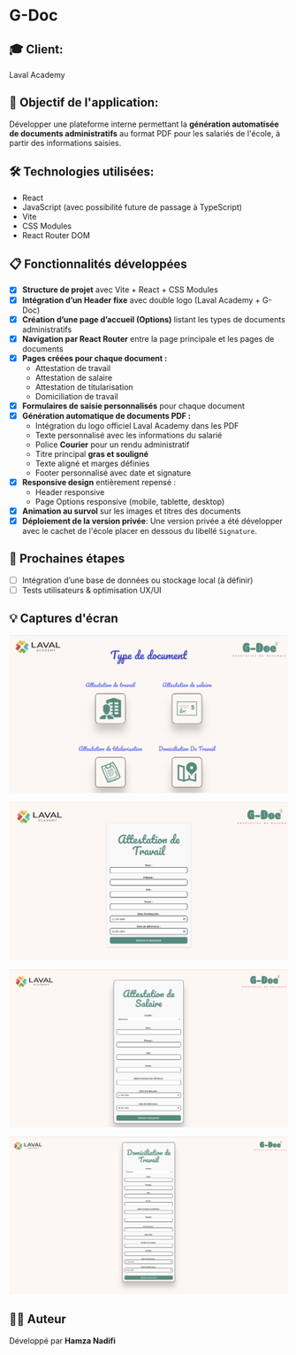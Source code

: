 # G-Doc

## 🎓 Client:

Laval Academy

## 🎯 Objectif de l'application:

Développer une plateforme interne permettant la **génération automatisée de documents administratifs** au format PDF pour les salariés de l'école, à partir des informations saisies.

## 🛠️ Technologies utilisées:

- React
- JavaScript (avec possibilité future de passage à TypeScript)
- Vite
- CSS Modules
- React Router DOM



## 📋 Fonctionnalités développées

- [x] **Structure de projet** avec Vite + React + CSS Modules
- [x] **Intégration d’un Header fixe** avec double logo (Laval Academy + G-Doc)
- [x] **Création d’une page d’accueil (Options)** listant les types de documents administratifs
- [x] **Navigation par React Router** entre la page principale et les pages de documents
- [x] **Pages créées pour chaque document :**
  - Attestation de travail
  - Attestation de salaire
  - Attestation de titularisation
  - Domiciliation de travail
- [x] **Formulaires de saisie personnalisés** pour chaque document
- [x] **Génération automatique de documents PDF :**
  - Intégration du logo officiel Laval Academy dans les PDF
  - Texte personnalisé avec les informations du salarié
  - Police **Courier** pour un rendu administratif
  - Titre principal **gras et souligné**
  - Texte aligné et marges définies
  - Footer personnalisé avec date et signature
- [x] **Responsive design** entièrement repensé :
  - Header responsive
  - Page Options responsive (mobile, tablette, desktop)
- [x] **Animation au survol** sur les images et titres des documents
- [x] **Déploiement de la version privée**: Une version privée a été développer avec le cachet de l'école placer en dessous du libellé `Signature`.

## 🚧 Prochaines étapes

- [ ] Intégration d’une base de données ou stockage local (à définir)
- [ ] Tests utilisateurs & optimisation UX/UI

## 💡 Captures d'écran 

![Captured'écran](./public/captureEcran.jpg)

![Captured'écran](./public/captureEcran1.png)

![Captured'écran](./public/captureEcran2.png)

![Captured'écran](./public/captureEcran3.png)
## 👨‍💻 Auteur

Développé par **Hamza Nadifi**